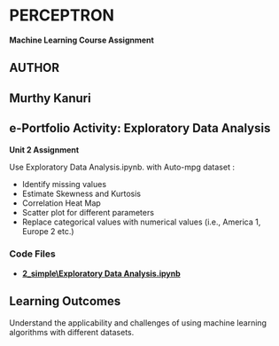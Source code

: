 # PERCEPTRON

**Machine Learning Course Assignment**

## AUTHOR

**Murthy Kanuri**
---

## e-Portfolio Activity: Exploratory Data Analysis

**Unit 2 Assignment**

Use Exploratory Data Analysis.ipynb. with Auto-mpg dataset :

<ul>
    <li>Identify missing values</li>
    <li>Estimate Skewness and Kurtosis</li>
    <li>Correlation Heat Map</li>
    <li>Scatter plot for different parameters</li>
  <li>Replace categorical values with numerical values (i.e., America 1, Europe 2 etc.)</li>
</ul>



### Code Files

- **[2\_simple\Exploratory Data Analysis.ipynb](https://github.com/m-kanuri/m-kanuri.github.io/blob/main/MachineLearning/Unit02/Unit02_AutoMPG_EDA.ipynb)**


## Learning Outcomes

Understand the applicability and challenges of using machine learning algorithms with different datasets.



